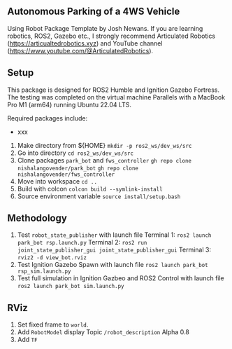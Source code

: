 ## Autonomous Parking of a 4WS Vehicle

Using Robot Package Template by Josh Newans.
If you are learning robotics, ROS2, Gazebo etc., I strongly recommend Articulated Robotics (https://articualtedrobotics.xyz) and YouTube channel (https://www.youtube.com/@ArticulatedRobotics).

## Setup

This package is designed for ROS2 Humble and Ignition Gazebo Fortress.
The testing was completed on the virtual machine Parallels with a MacBook Pro M1 (arm64) running Ubuntu 22.04 LTS.

Required packages include:
- xxx

1. Make directory from ${HOME}
   `mkdir -p ros2_ws/dev_ws/src`
2. Go into directory
   `cd ros2_ws/dev_ws/src`
3. Clone packages `park_bot` and `fws_controller`
   `gh repo clone nishalangovender/park_bot`
   `gh repo clone nishalangovender/fws_controller`
4. Move into workspace
   `cd ..`
5. Build with colcon
   `colcon build --symlink-install`
6. Source environment variable
   `source install/setup.bash`

## Methodology

1. Test `robot_state_publisher` with launch file
   Terminal 1: `ros2 launch park_bot rsp.launch.py`
   Terminal 2: `ros2 run joint_state_publisher_gui joint_state_publisher_gui`
   Terminal 3: `rviz2 -d view_bot.rviz`
2. Test Ignition Gazebo Spawn with launch file
   `ros2 launch park_bot rsp_sim.launch.py`
3. Test full simulation in Ignition Gazbeo and ROS2 Control with launch file
   `ros2 launch park_bot sim.launch.py`

## RViz

1. Set fixed frame to `world`.
2. Add `RobotModel` display
   Topic `/robot_description`
   Alpha 0.8
3. Add `TF`